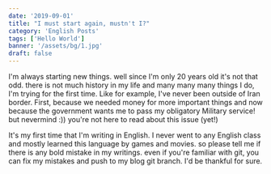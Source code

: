 ```yaml
---
date: '2019-09-01'
title: "I must start again, mustn't I?"
category: 'English Posts'
tags: ['Hello World']
banner: '/assets/bg/1.jpg'
draft: false
---
```


I'm always starting new things. well since I'm only 20 years old it's not that odd. there is not much history in my life and many many many things I do, I'm trying for the first time. Like for example, I've never been outside of Iran border. First, because we needed money for more important things and now because the government wants me to pass my obligatory Military service! but nevermind :)) you're not here to read about this issue (yet!)

It's my first time that I'm writing in English. I never went to any English class and mostly learned this language by games and movies. so please tell me if there is any bold mistake in my writings. even if you're familiar with git, you can fix my mistakes and push to my blog git branch. I'd be thankful for sure.

